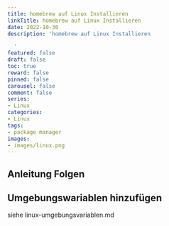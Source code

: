 ```yaml
---
title: homebrew auf Linux Installieren
linkTitle: homebrew auf Linux Installieren
date: 2022-10-30
description: 'homebrew auf Linux Installieren

  '
featured: false
draft: false
toc: true
reward: false
pinned: false
carousel: false
comment: false
series:
- Linux
categories:
- Linux
tags:
- package manager
images:
- images/linux.png
---
```



## Anleitung Folgen

## Umgebungswariablen hinzufügen


siehe linux-umgebungsvariablen.md

